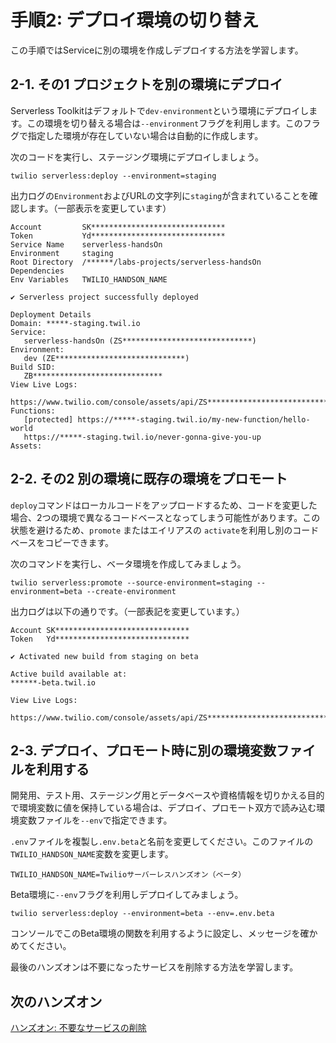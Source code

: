 # 手順2: デプロイ環境の切り替え

この手順ではServiceに別の環境を作成しデプロイする方法を学習します。

## 2-1. その1 プロジェクトを別の環境にデプロイ

Serverless Toolkitはデフォルトで`dev-environment`という環境にデプロイします。この環境を切り替える場合は`--environment`フラグを利用します。このフラグで指定した環境が存在していない場合は自動的に作成します。

次のコードを実行し、ステージング環境にデプロイしましょう。

```
twilio serverless:deploy --environment=staging
```

出力ログの`Environment`およびURLの文字列に`staging`が含まれていることを確認します。（一部表示を変更しています）

```
Account         SK******************************
Token           Yd******************************
Service Name    serverless-handsOn
Environment     staging
Root Directory  /******/labs-projects/serverless-handsOn
Dependencies
Env Variables   TWILIO_HANDSON_NAME

✔ Serverless project successfully deployed

Deployment Details
Domain: *****-staging.twil.io
Service:
   serverless-handsOn (ZS*****************************)
Environment:
   dev (ZE*****************************) 
Build SID:
   ZB*****************************
View Live Logs:
   https://www.twilio.com/console/assets/api/ZS*****************************/environment/ZE*****************************
Functions:
   [protected] https://*****-staging.twil.io/my-new-function/hello-world
   https://*****-staging.twil.io/never-gonna-give-you-up
Assets:

```

## 2-2. その2 別の環境に既存の環境をプロモート

`deploy`コマンドはローカルコードをアップロードするため、コードを変更した場合、2つの環境で異なるコードベースとなってしまう可能性があります。この状態を避けるため、`promote` またはエイリアスの `activate`を利用し別のコードベースをコピーできます。

次のコマンドを実行し、ベータ環境を作成してみましょう。

```
twilio serverless:promote --source-environment=staging --environment=beta --create-environment
```

出力ログは以下の通りです。（一部表記を変更しています。）

```
Account SK******************************
Token   Yd******************************

✔ Activated new build from staging on beta

Active build available at:
******-beta.twil.io

View Live Logs:
  https://www.twilio.com/console/assets/api/ZS****************************/environment/ZE****************************
```

## 2-3. デプロイ、プロモート時に別の環境変数ファイルを利用する

開発用、テスト用、ステージング用とデータベースや資格情報を切りかえる目的で環境変数に値を保持している場合は、デプロイ、プロモート双方で読み込む環境変数ファイルを`--env`で指定できます。

`.env`ファイルを複製し`.env.beta`と名前を変更してください。このファイルの`TWILIO_HANDSON_NAME`変数を変更します。

```
TWILIO_HANDSON_NAME=Twilioサーバーレスハンズオン（ベータ）
```

Beta環境に`--env`フラグを利用しデプロイしてみましょう。

```
twilio serverless:deploy --environment=beta --env=.env.beta
```

コンソールでこのBeta環境の関数を利用するように設定し、メッセージを確かめてください。

最後のハンズオンは不要になったサービスを削除する方法を学習します。

## 次のハンズオン

[ハンズオン: 不要なサービスの削除](/docs/04-Remove-Service/00-Overview.md)